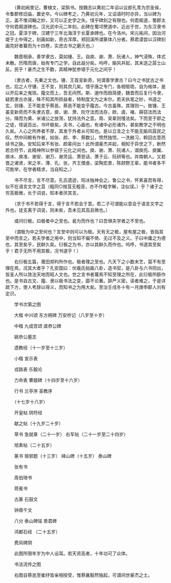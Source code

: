 <!-- { "loadSidebar": true } -->
　　（黄初阙里记，曹植文，梁鹄书。按魏志以黄初二年诏以议郎孔羡为宗圣侯，令鲁郡修旧庙，置史卒。今以碑考之，乃黄初元年，又诏语时时亦异，当以碑为正。盖不惟词翰之妙，又可以正史学之失。惜乎碑刻之有限也。何君阁道，蜀郡太守何君阁道碑也。汉光武中元二年刻。此碑在蜀邛僰道中，近出于世，为东汉隶书之冠。夏淳于碑，汉建宁三年北海淳于长夏承碑也。在今洛州。宋元祐间，因治河堤于土中得之，刻画如新，奇古浑厚。郑回溪所谓篆体八分者。蔡君谟尝以汉碑刻画完好者纂而为十四卷，实虑古书之磨灭也。）

　　魏晋相承，善学隶古，莫如锺、王。自庾、谢、萧、阮诸人，神气浸殊，体式未散。历隋而唐，始有专门之学，自此益分矣。呜呼，媮风并起，其末造之孱士山反。民乎！豪杰之生不数，其精神犹参错于元化之间乎！

　　（隶古者，先秦之文也。锺、王首变新奇，何谓善学隶古？曰今之书犹古之书也，后之人守锺、王不变，则其庶几矣。惜乎唐之专门，各相牴牾，自为格体，是以开后来之嵬琐。籀文而上，吾无间然。斯、邈作而趋简便，魏晋而后复行今隶，疑若隶古亦废，殊不知其所损益者，特制度文为之末尔。若夫执笔之妙，书道之玄，则锺、王不能变乎蔡邕，蔡邕不能变乎籀古。今古虽殊，其理则一。故锺、王虽变新奇而不失隶古意，庾、谢、萧、阮守法而法存，欧、虞、褚、薛窃法而法分。降而为黄、米诸公之放荡，犹持法外之意。周、吴辈则慢法矣。下而至于即之之徒，怪诞百出，书坏极矣。夫书，心画也，有诸中必形诸外。甚矣教学之不明也久矣。人心之所养者不厚，其发于外者从可知也。是以立言之士不能无媮风孱民之叹。然中间赖有作者，如张、颜、李、蔡数公，愤然独悟，一洗敝习，斡回古意而续书之脉。安知后来不有张、颜辈间出！此所谓豪杰并起，相知于异世之下，断然若合符节，此精神所以参错于元化之间也。庾、谢、萧、阮诸人，谓庾亮、庾翼、庾冰、庾准、谢安、谢万、谢灵运、萧思话、萧子云、阮研等也。并南朝人。又若晋之诸贤，宋之羊、薄、孔、张，齐王僧虔，梁陶宏景，陈顾野王辈，能书者多不可胜举，在学者精求，当自知之。）

　　书不尽言，言不尽意。孔氏遗迹，阳冰独神会之。鲁公之书，怀素喜而有得，似不在语言文字之苴（粗同○按苴无粗音，亦不作粗字解，注似误。）乎？诸子之穷高极微，长于词说，知本者厌其言。

　　（求于书不若得于言，得于言不若会于意。若二子可谓能以意会于语言文字之外也。徒支离于词说，则末矣，吾未见其高且微也。）

　　或问衍极。曰极者中之至也。曷为而作也？曰吾惧夫学者之不至也。

　　（谓极为中之至何也？言至中则可以为极。天有天之极，屋有屋之极，皆指其至中而言之。若夫学者之用中，则当知不偏不倚、无过不及之义。子曰中庸之为德也，其至矣乎，民鲜久矣。衍极之为书，亦以其鲜久而作也。呜呼，书道其至矣乎！君子无所不用其极，况书道乎！）

　　右衍极五篇，莆田郑枃所作也。极者理之至也。凡天下之小数末艺，莫不有至理在焉，况其大者乎？孔安国曰：伏羲氏始画八卦，造书契，是八卦与六书同出，皆圣人所以效法天地而昭人文也。世之言书者蔑焉不知至理之所在，此衍极所繇作也。是书自古文、籀、隶以极书法之变，靡不论著。辞严义密，读者难之，于是详疏下方，使人考辞以得义，而知书之为用大矣。至治壬戌冬十有一月庚申郡人刘有定识。

　　学书次第之图

　　大楷 中兴颂 东方朔碑 万安桥记（八岁至十岁）

　　中楷 九成宫颂 虞恭公碑

　　姚恭公墓志

　　遗教经（十一岁至十三岁）

　　小楷 宣示表

　　戎路表 乐毅论

　　力命表 曹娥碑（十四岁至十六岁）

　　行书 兰亭序 圣教序

　　（十七岁十八岁）

　　开皇帖 阴符经

　　献之帖（十九岁二十岁）

　　草书 急就章（二十一岁） 右军帖（二十一岁至二十四岁）

　　旭素帖（二十五岁）

　　篆书 琅邪题（十三岁） 峄山碑（十五岁） 泰山碑

　　张有书

　　周伯琦书

　　蒋冕书

　　古篆 石鼓文

　　钟鼎千文

　　八分 泰山碑铭 景君碑

　　鸿都石经 （二十五岁）

　　费凤碑阴

　　此图所限年岁为中人设耳。若天资高者，十年功可了众体。

　　书法流传之图


　　右图自蔡邕至崔纾皆亲相授受，惟蔡襄毅然独起，可谓间世豪杰之士。 
 
　 
